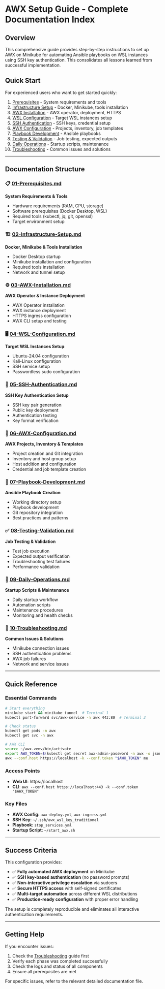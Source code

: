 # AWX Setup Guide - Complete Documentation Index

## Overview
This comprehensive guide provides step-by-step instructions to set up AWX on Minikube for automating Ansible playbooks on WSL instances using SSH key authentication. This consolidates all lessons learned from successful implementation.

## Quick Start
For experienced users who want to get started quickly:
1. [Prerequisites](01-Prerequisites.md) - System requirements and tools
2. [Infrastructure Setup](02-Infrastructure-Setup.md) - Docker, Minikube, tools installation
3. [AWX Installation](03-AWX-Installation.md) - AWX operator, deployment, HTTPS
4. [WSL Configuration](04-WSL-Configuration.md) - Target WSL instances setup
5. [SSH Authentication](05-SSH-Authentication.md) - SSH keys, credential setup
6. [AWX Configuration](06-AWX-Configuration.md) - Projects, inventory, job templates
7. [Playbook Development](07-Playbook-Development.md) - Ansible playbooks
8. [Testing & Validation](08-Testing-Validation.md) - Job testing, expected outputs
9. [Daily Operations](09-Daily-Operations.md) - Startup scripts, maintenance
10. [Troubleshooting](10-Troubleshooting.md) - Common issues and solutions

---

## Documentation Structure

### 📋 [01-Prerequisites.md](01-Prerequisites.md)
**System Requirements & Tools**
- Hardware requirements (RAM, CPU, storage)
- Software prerequisites (Docker Desktop, WSL)
- Required tools (kubectl, jq, git, openssl)
- Target environment setup

### 🏗️ [02-Infrastructure-Setup.md](02-Infrastructure-Setup.md)
**Docker, Minikube & Tools Installation**
- Docker Desktop startup
- Minikube installation and configuration
- Required tools installation
- Network and tunnel setup

### ⚙️ [03-AWX-Installation.md](03-AWX-Installation.md)
**AWX Operator & Instance Deployment**
- AWX Operator installation
- AWX instance deployment
- HTTPS ingress configuration
- AWX CLI setup and testing

### 🖥️ [04-WSL-Configuration.md](04-WSL-Configuration.md)
**Target WSL Instances Setup**
- Ubuntu-24.04 configuration
- Kali-Linux configuration
- SSH service setup
- Passwordless sudo configuration

### 🔐 [05-SSH-Authentication.md](05-SSH-Authentication.md)
**SSH Key Authentication Setup**
- SSH key pair generation
- Public key deployment
- Authentication testing
- Key format verification

### 🎯 [06-AWX-Configuration.md](06-AWX-Configuration.md)
**AWX Projects, Inventory & Templates**
- Project creation and Git integration
- Inventory and host group setup
- Host addition and configuration
- Credential and job template creation

### 📝 [07-Playbook-Development.md](07-Playbook-Development.md)
**Ansible Playbook Creation**
- Working directory setup
- Playbook development
- Git repository integration
- Best practices and patterns

### ✅ [08-Testing-Validation.md](08-Testing-Validation.md)
**Job Testing & Validation**
- Test job execution
- Expected output verification
- Troubleshooting test failures
- Performance validation

### 🔄 [09-Daily-Operations.md](09-Daily-Operations.md)
**Startup Scripts & Maintenance**
- Daily startup workflow
- Automation scripts
- Maintenance procedures
- Monitoring and health checks

### 🚨 [10-Troubleshooting.md](10-Troubleshooting.md)
**Common Issues & Solutions**
- Minikube connection issues
- SSH authentication problems
- AWX job failures
- Network and service issues

---

## Quick Reference

### Essential Commands
```bash
# Start everything
minikube start && minikube tunnel  # Terminal 1
kubectl port-forward svc/awx-service -n awx 443:80  # Terminal 2

# Check status
kubectl get pods -n awx
kubectl get svc -n awx

# AWX CLI
source ~/awx-venv/bin/activate
export AWX_TOKEN=$(kubectl get secret awx-admin-password -n awx -o jsonpath='{.data.password}' | base64 -d)
awx --conf.host https://localhost -k --conf.token "$AWX_TOKEN" me
```

### Access Points
- **Web UI**: https://localhost
- **CLI**: `awx --conf.host https://localhost:443 -k --conf.token "$AWX_TOKEN"`

### Key Files
- **AWX Config**: `awx-deploy.yml`, `awx-ingress.yml`
- **SSH Key**: `~/.ssh/awx_wsl_key_traditional`
- **Playbook**: `stop_services.yml`
- **Startup Script**: `~/start_awx.sh`

---

## Success Criteria

This configuration provides:
- ✅ **Fully automated AWX deployment** on Minikube
- ✅ **SSH key-based authentication** (no password prompts)
- ✅ **Non-interactive privilege escalation** via sudoers
- ✅ **Secure HTTPS access** with self-signed certificates
- ✅ **Multi-target automation** across different WSL distributions
- ✅ **Production-ready configuration** with proper error handling

The setup is completely reproducible and eliminates all interactive authentication requirements.

---

## Getting Help

If you encounter issues:
1. Check the [Troubleshooting](10-Troubleshooting.md) guide first
2. Verify each phase was completed successfully
3. Check the logs and status of all components
4. Ensure all prerequisites are met

For specific issues, refer to the relevant detailed documentation file.
